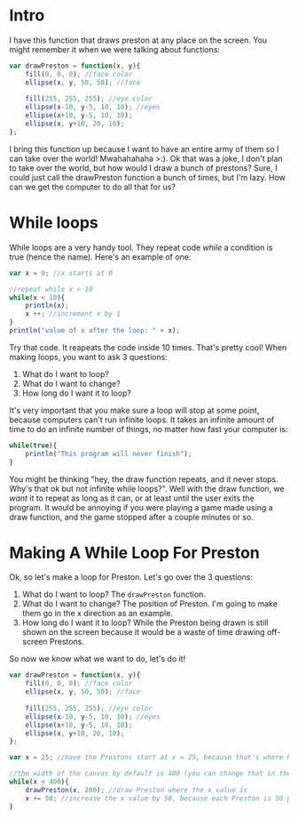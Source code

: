 # Intro
I have this function that draws preston at any place on the screen. You might remember it when we were talking about functions:
```js
var drawPreston = function(x, y){
    fill(0, 0, 0); //face color
    ellipse(x, y, 50, 50); //face
    
    fill(255, 255, 255); //eye color
    ellipse(x-10, y-5, 10, 10); //eyes
    ellipse(x+10, y-5, 10, 10);
    ellipse(x, y+10, 20, 10);
};
```
I bring this function up because I want to have an entire army of them so I can take over the world! Mwahahahaha >:).
Ok that was a joke, I don't plan to take over the world, but how would I draw a bunch of prestons? Sure, I could just call the drawPreston function a bunch of times, but I'm lazy. How can we get the computer to do all that for us?

# While loops
While loops are a very handy tool. They repeat code *while* a condition is true (hence the name). Here's an example of one:
```js
var x = 0; //x starts at 0

//repeat while x < 10
while(x < 10){
    println(x);
    x ++; //increment x by 1
}
println("value of x after the loop: " + x);
```
Try that code. It reapeats the code inside 10 times. That's pretty cool! When making loops, you want to ask 3 questions:
1. What do I want to loop?
2. What do I want to change?
3. How long do I want it to loop?

It's very important that you make sure a loop will stop at some point, because computers can't run infinite loops. It takes an infinite amount of time to do an infinite number of things, no matter how fast your computer is:
```js
while(true){
    println("This program will never finish");
}
```
You might be thinking "hey, the draw function repeats, and it never stops. Why's that ok but not infinite while loops?". Well with the draw function, we *want* it to repeat as long as it can, or at least until the user exits the program. It would be annoying if you were playing a game made using a draw function, and the game stopped after a couple minutes or so.

# Making A While Loop For Preston
Ok, so let's make a loop for Preston. Let's go over the 3 questions:
1. What do I want to loop? The `drawPreston` function.
2. What do I want to change? The position of Preston. I'm going to make them go in the x direction as an example.
3. How long do I want it to loop? While the Preston being drawn is still shown on the screen because it would be a waste of time drawing off-screen Prestons.

So now we know what we want to do, let's do it! 
```js
var drawPreston = function(x, y){
    fill(0, 0, 0); //face color
    ellipse(x, y, 50, 50); //face
    
    fill(255, 255, 255); //eye color
    ellipse(x-10, y-5, 10, 10); //eyes
    ellipse(x+10, y-5, 10, 10);
    ellipse(x, y+10, 20, 10);
};

var x = 25; //have the Prestons start at x = 25, because that's where Preston touches the left side of the screen.

//the width of the canvas by default is 400 (you can change that in the settings), so while x < 400
while(x < 400){
    drawPreston(x, 200); //draw Preston where the x value is
    x += 50; //increase the x value by 50, because each Preston is 50 pixels wide.
}
```
